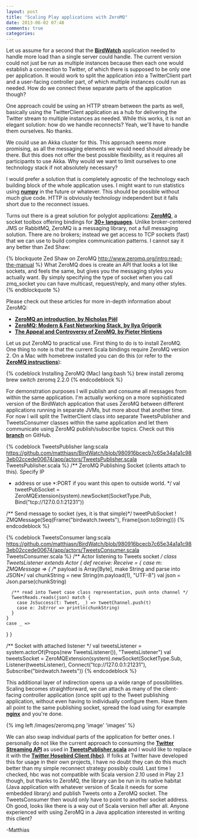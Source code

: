 ```yaml
---
layout: post
title: "Scaling Play applications with ZeroMQ"
date: 2013-06-02 07:48
comments: true
categories: 
---
```

Let us assume for a second that the **[BirdWatch](http://bit.ly/BirdWatch)** application needed to handle more load than a single server could handle. The current version could not just be run as multiple instances because then each one would establish a connection to Twitter, of which there is supposed to be only one per application. It would work to split the application into a TwitterClient part and a user-facing controller part, of which multiple instances could run as needed. How do we connect these separate parts of the application though?

<!-- more -->

One approach could be using an HTTP stream between the parts as well, basically using the TwitterClient application as a hub for delivering the Twitter stream to multiple instances as needed. While this works, it is not an elegant solution: how do we handle reconnects? Yeah, we'll have to handle them ourselves. No thanks. 

We could use an Akka cluster for this. This approach seems more promising, as all the messaging elements we would need should already be there. But this does not offer the best possible flexibility, as it requires all participants to use Akka. Why would we want to limit ourselves to one technology stack if not absolutely necessary?

I would prefer a solution that is completely agnostic of the technology each building block of the whole application uses. I might want to run statistics using **[numpy](http://www.numpy.org)** in the future or whatever. This should be possible without much glue code. HTTP is obviously technology independent but it falls short due to the reconnect issues.

Turns out there is a great solution for polyglot applications: **[ZeroMQ](http://www.zeromq.org/)**, a socket toolbox offering bindings for **[30+ languages](http://zguide.zeromq.org/page:all)**. Unlike broker-centered JMS or RabbitMQ, ZeroMQ is a messaging library, not a full messaging solution. There are no brokers; instead we get access to TCP sockets (fast) that we can use to build complex communication patterns. I cannot say it any better than Zed Shaw:

{% blockquote Zed Shaw on ZeroMQ http://www.zeromq.org/intro:read-the-manual %}
What ZeroMQ does is create an API that looks a lot like sockets, and feels the same, but gives you the messaging styles you actually want. By simply specifying the type of socket when you call zmq_socket you can have multicast, request/reply, and many other styles.
{% endblockquote %}

Please check out these articles for more in-depth information about ZeroMQ:

+ **[ZeroMQ an introduction, by Nicholas Piël](http://nichol.as/zeromq-an-introduction)**
+ **[ZeroMQ: Modern & Fast Networking Stack, by Ilya Grigorik](http://www.igvita.com/2010/09/03/zeromq-modern-fast-networking-stack/)**
+ **[The Appeal and Controversy of ZeroMQ, by Pieter Hintjens](http://www.josetteorama.com/zeromq/)**

Let us put ZeroMQ to practical use. First thing to do is to install ZeroMQ. One thing to note is that the current Scala bindings require ZeroMQ version 2. On a Mac with homebrew installed you can do this (or refer to the **[ZeroMQ instructions](http://www.zeromq.org/area:download)**):

{% codeblock Installing ZeroMQ (Mac) lang:bash %}
brew install zeromq
brew switch zeromq 2.2.0
{% endcodeblock %}

For demonstration purposes I will publish and consume all messages from within the same application. I'm actually working on a more sophisticated version of the BirdWatch application that uses ZeroMQ between different applications running in separate JVMs, but more about that another time. For now I will split the TwitterClient class into separate TweetsPublisher and TweetsConsumer classes within the same application and let them communicate using ZeroMQ publish/subscribe topics. Check out this **[branch](https://github.com/matthiasn/BirdWatch/tree/130602-ZeroMQ)** on GitHub. 

{% codeblock TweetsPublisher lang:scala https://github.com/matthiasn/BirdWatch/blob/980916bcecb7c65e34a1a1c983eb02ccede00674/app/actors/TweetsPublisher.scala TweetsPublisher.scala %}
/** ZeroMQ Publishing Socket (clients attach to this). Specify IP 
 *  address or use *:PORT if you want this open to outside world.
 */
val tweetPubSocket = ZeroMQExtension(system).newSocket(SocketType.Pub, 
  Bind("tcp://127.0.0.1:21231"))  

/** Send message to socket (yes, it is that simple)*/
tweetPubSocket ! ZMQMessage(Seq(Frame("birdwatch.tweets"), Frame(json.toString)))
{% endcodeblock %}

{% codeblock TweetsConsumer lang:scala https://github.com/matthiasn/BirdWatch/blob/980916bcecb7c65e34a1a1c983eb02ccede00674/app/actors/TweetsConsumer.scala TweetsConsumer.scala %}
/** Actor listening to Tweets socket */
class TweetsListener extends Actor {
  def receive: Receive = {
    case m: ZMQMessage => {
      /** payload is Array[Byte], make String and parse into JSON*/
      val chunkString = new String(m.payload(1), "UTF-8")
      val json = Json.parse(chunkString)                    

      /** read into Tweet case class representation, push onto channel */
      TweetReads.reads(json) match {                               
        case JsSuccess(t: Tweet, _) => tweetChannel.push(t) 
        case e: JsError => println(chunkString)              
      }
    }
    case _ => 
  }
}

/** Socket with attached listener */
val tweetsListener = system.actorOf(Props(new TweetsListener()), "TweetsListener")
val tweetsSocket = ZeroMQExtension(system).newSocket(SocketType.Sub,
  Listener(tweetsListener), Connect("tcp://127.0.0.1:21231"), 
  Subscribe("birdwatch.tweets"))
{% endcodeblock %}

This additional layer of indirection opens up a wide range of possibilities. Scaling becomes straightforward, we can attach as many of the client-facing controller application (once split up) to the Tweet publishing application, without even having to individually configure them. Have them all point to the same publishing socket, spread the load using for example **[nginx](http://wiki.nginx.org/Main)** and you're done.

{% img left /images/zeromq.png 'image' 'images' %}

We can also swap individual parts of the application for better ones. I personally do not like the current approach to consuming the **[Twitter Streaming API](https://dev.twitter.com/docs/streaming-apis)** as used in **[TweetsPublisher.scala](https://github.com/matthiasn/BirdWatch/blob/980916bcecb7c65e34a1a1c983eb02ccede00674/app/actors/TweetsPublisher.scala)** and I would like to replace it with the **[Twitter Hosebird Client (hbc)](https://dev.twitter.com/blog/the-hosebird-client-streaming-library)**. If folks at Twitter have developed this for usage in their own projects, I have no doubt they can do this much better than my simple reconnect strategy possibly could. Last time I checked, hbc was not compatible with Scala version 2.10 used in Play 2.1 though, but thanks to ZeroMQ, the library can be run in its native habitat (Java application with whatever version of Scala it needs for some embedded library) and publish Tweets onto a ZeroMQ socket. The TweetsConsumer then would only have to point to another socket address. Oh good, looks like there is a way out of Scala version hell after all. Anyone experienced with using ZeroMQ in a Java application interested in writing this client? 

-Matthias